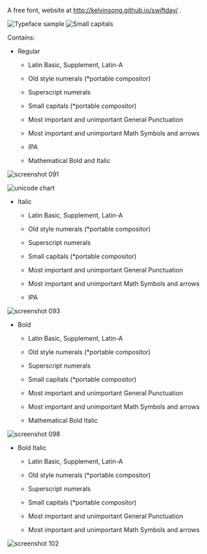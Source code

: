 A free font, website at http://kelvinsong.github.io/swiftday/ .

![Typeface sample](https://upload.wikimedia.org/wikipedia/commons/thumb/c/cc/Kelvinsong%E2%80%94Font_type_square.svg/700px-Kelvinsong%E2%80%94Font_type_square.svg.png)
![Small capitals](https://upload.wikimedia.org/wikipedia/commons/thumb/d/d4/SC_type_square.svg/800px-SC_type_square.svg.png)

Contains:

* Regular
  * Latin Basic, Supplement, Latin-A
  * Old style numerals (*portable compositor)
  * Superscript numerals

  * Small capitals (*portable compositor)
  
  * Most important and unimportant General Punctuation
  * Most important and unimportant Math Symbols and arrows
  
  * IPA
  
  * Mathematical Bold and Italic


![screenshot 091](https://cloud.githubusercontent.com/assets/2556986/6385811/8f41eb80-bd3d-11e4-98ac-d97d1bc0a384.png)


![unicode chart](https://cloud.githubusercontent.com/assets/2556986/6766545/9cbebe9a-cfe0-11e4-846c-5ce353307552.png)



* Italic
  * Latin Basic, Supplement, Latin-A
  * Old style numerals (*portable compositor)
  * Superscript numerals

  * Small capitals (*portable compositor)
  
  * Most important and unimportant General Punctuation
  * Most important and unimportant Math Symbols and arrows

  * IPA


![screenshot 093](https://cloud.githubusercontent.com/assets/2556986/6385813/915bda20-bd3d-11e4-98a7-66d01f898b15.png)



* Bold
  * Latin Basic, Supplement, Latin-A
  * Old style numerals (*portable compositor)
  * Superscript numerals

  * Small capitals (*portable compositor)

  * Most important and unimportant General Punctuation
  * Most important and unimportant Math Symbols and arrows

  * Mathematical Bold Italic


![screenshot 098](https://cloud.githubusercontent.com/assets/2556986/6543879/d1398dfe-c4fe-11e4-95ed-3fbf51df169c.png)



* Bold Italic
  * Latin Basic, Supplement, Latin-A
  * Old style numerals (*portable compositor)
  * Superscript numerals

  * Small capitals (*portable compositor)

  * Most important and unimportant General Punctuation
  * Most important and unimportant Math Symbols and arrows


![screenshot 102](https://cloud.githubusercontent.com/assets/2556986/6652230/c1bbd2f2-ca3e-11e4-8bf9-5faf7091c446.png)
